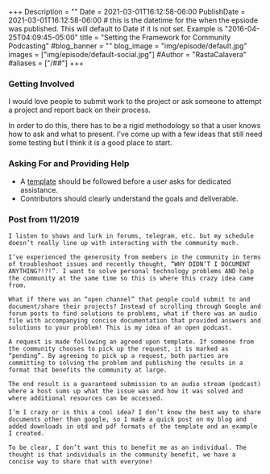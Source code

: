 +++
Description = ""
Date = 2021-03-01T16:12:58-06:00
PublishDate = 2021-03-01T16:12:58-06:00 # this is the datetime for the when the epsiode was published. This will default to Date if it is not set. Example is "2016-04-25T04:09:45-05:00"
title = "Setting the Framework for Community Podcasting"
#blog_banner = ""
blog_image = "img/episode/default.jpg"
images = ["img/episode/default-social.jpg"]
#Author = "RastaCalavera"
#aliases = ["/##"]
+++

### Getting Involved
I would love people to submit work to the project or ask someone to attempt a project and report back on their process. 

In order to do this, there has to be a rigid methodology so that a user knows how to ask and what to present. I've come up with a few ideas that still need some testing but I think it is a good place to start.

### Asking For and Providing Help
* A [template](/files/Request_Template.odt) should be followed before a user asks for dedicated assistance.
* Contributors should clearly understand the goals and deliverable.

### Post from 11/2019
``` 
I listen to shows and lurk in forums, telegram, etc. but my schedule doesn’t really line up with interacting with the community much.

I’ve experienced the generosity from members in the community in terms of troubleshoot issues and recently thought, “WHY DIDN’T I DOCUMENT ANYTHING?!?!”. I want to solve personal technology problems AND help the community at the same time so this is where this crazy idea came from.

What if there was an “open channel” that people could submit to and document/share their projects? Instead of scrolling through Google and forum posts to find solutions to problems, what if there was an audio file with accompanying concise documentation that provided answers and solutions to your problem! This is my idea of an open podcast.

A request is made following an agreed upon template. If someone from the community chooses to pick up the request, it is marked as “pending”. By agreeing to pick up a request, both parties are committing to solving the problem and publishing the results in a format that benefits the community at large.

The end result is a guaranteed submission to an audio stream (podcast) where a host sums up what the issue was and how it was solved and where additional resources can be accessed.

I’m I crazy or is this a cool idea? I don’t know the best way to share documents other than google, so I made a quick post on my blog and added downloads in otd and pdf formats of the template and an example I created.

To be clear, I don’t want this to benefit me as an individual. The thought is that individuals in the community benefit, we have a concise way to share that with everyone! 
```

